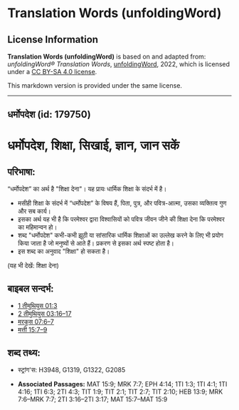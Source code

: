 # Translation Words (unfoldingWord)

## License Information

**Translation Words (unfoldingWord)** is based on and adapted from: _unfoldingWord® Translation Words_, [unfoldingWord](https://unfoldingword.org/utw), 2022, which is licensed under a [CC BY-SA 4.0 license](https://creativecommons.org/licenses/by-sa/4.0/legalcode.en).

This markdown version is provided under the same license.



--------------------------------

## धर्मोपदेश (id: 179750)

धर्मोपदेश, शिक्षा, सिखाई, ज्ञान, जान सकें
=========================================

परिभाषा:
--------

“धर्मोपदेश” का अर्थ है "शिक्षा देना"। यह प्रायः धार्मिक शिक्षा के संदर्भ में है।

* मसीही शिक्षा के संदर्भ में “धर्मोपदेश” के विषय हैं, पिता, पुत्र, और पवित्र\-आत्मा, उसका व्यक्तित्व गुण और सब कार्य।
* इसका अर्थ यह भी है कि परमेश्वर द्वारा विश्वासियों को पवित्र जीवन जीने की शिक्षा देना कि परमेश्वर का महिमान्वन हो।
* शब्द "धर्मोपदेश" कभी\-कभी झूठी या सांसारिक धार्मिक शिक्षाओं का उल्लेख करने के लिए भी प्रयोग किया जाता है जो मनुष्यों से आते हैं। प्रकरण से इसका अर्थ स्पष्ट होता है।
* इस शब्द का अनुवाद "शिक्षा" हो सकता है।

(यह भी देखें: शिक्षा देना)

बाइबल सन्दर्भ:
--------------

* [1 तीमुथियुस 01:3](https://ref.ly/1Tim0:0)
* [2 तीमुथियुस 03:16–17](https://ref.ly/2Tim0:0)
* [मरकुस 07:6–7](https://ref.ly/Mark7:6-Mark7:7)
* [मत्ती 15:7–9](https://ref.ly/Matt15:7-Matt15:9)

शब्द तथ्य:
----------

* स्ट्रांग'स: H3948, G1319, G1322, G2085

* **Associated Passages:** MAT 15:9; MRK 7:7; EPH 4:14; 1TI 1:3; 1TI 4:1; 1TI 4:16; 1TI 6:3; 2TI 4:3; TIT 1:9; TIT 2:1; TIT 2:7; TIT 2:10; HEB 13:9; MRK 7:6–MRK 7:7; 2TI 3:16–2TI 3:17; MAT 15:7–MAT 15:9

